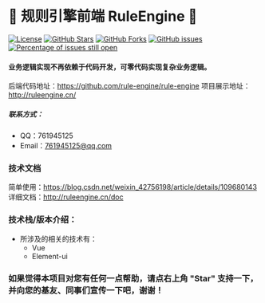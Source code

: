# 📌 规则引擎前端 RuleEngine 📌

[![License](https://img.shields.io/badge/license-Apache%202-4EB1BA.svg)](https://www.apache.org/licenses/LICENSE-2.0.html)
[![GitHub Stars](https://img.shields.io/github/stars/rule-engine/rule-engine-front)](https://github.com/rule-engine/rule-engine-front/stargazers)
[![GitHub Forks](https://img.shields.io/github/forks/rule-engine/rule-engine-front)](https://github.com/rule-engine/rule-engine-front/fork)
[![GitHub issues](https://img.shields.io/github/issues/rule-engine/rule-engine-front.svg)](https://github.com/rule-engine/rule-engine-front/issues)
[![Percentage of issues still open](http://isitmaintained.com/badge/open/rule-engine/rule-engine-front.svg)](https://github.com/rule-engine/rule-engine-front/issues "Percentage of issues still open")

#### 业务逻辑实现不再依赖于代码开发，可零代码实现复杂业务逻辑。

后端代码地址：https://github.com/rule-engine/rule-engine
项目展示地址：http://ruleengine.cn/

##### 联系方式：

- QQ：761945125
- Email：761945125@qq.com

### 技术文档

简单使用：https://blog.csdn.net/weixin_42756198/article/details/109680143
详细文档：http://ruleengine.cn/doc

### 技术栈/版本介绍：

- 所涉及的相关的技术有：
  - Vue
  - Element-ui

### 如果觉得本项目对您有任何一点帮助，请点右上角 "Star" 支持一下， 并向您的基友、同事们宣传一下吧，谢谢！
